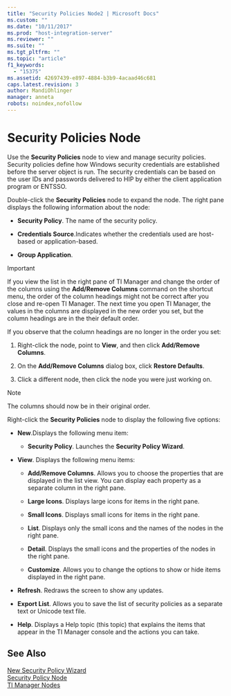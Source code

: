 ```yaml
---
title: "Security Policies Node2 | Microsoft Docs"
ms.custom: ""
ms.date: "10/11/2017"
ms.prod: "host-integration-server"
ms.reviewer: ""
ms.suite: ""
ms.tgt_pltfrm: ""
ms.topic: "article"
f1_keywords: 
  - "15375"
ms.assetid: 42697439-e897-4884-b3b9-4acaad46c681
caps.latest.revision: 3
author: MandiOhlinger
manager: anneta
robots: noindex,nofollow
---
```

# Security Policies Node
Use the **Security Policies** node to view and manage security policies. Security policies define how Windows security credentials are established before the server object is run. The security credentials can be based on the user IDs and passwords delivered to HIP by either the client application program or ENTSSO.  
  
 Double-click the **Security Policies** node to expand the node. The right pane displays the following information about the node:  
  
-   **Security Policy**. The name of the security policy.  
  
-   **Credentials Source**.Indicates whether the credentials used are host-based or application-based.  
  
-   **Group Application**.  
  
> [!IMPORTANT]
>  If you view the list in the right pane of TI Manager and change the order of the columns using the **Add/Remove Columns** command on the shortcut menu, the order of the column headings might not be correct after you close and re-open TI Manager. The next time you open TI Manager, the values in the columns are displayed in the new order you set, but the column headings are in the their default order.  
  
 If you observe that the column headings are no longer in the order you set:  
  
1.  Right-click the node, point to **View**, and then click **Add/Remove Columns**.  
  
2.  On the **Add/Remove Columns** dialog box, click **Restore Defaults**.  
  
3.  Click a different node, then click the node you were just working on.  
  
> [!NOTE]
>  The columns should now be in their original order.  
  
 Right-click the **Security Policies** node to display the following five options:  
  
-   **New**.Displays the following menu item:  
  
    -   **Security Policy**. Launches the **Security Policy Wizard**.  
  
-   **View**. Displays the following menu items:  
  
    -   **Add/Remove Columns**. Allows you to choose the properties that are displayed in the list view. You can display each property as a separate column in the right pane.  
  
    -   **Large Icons**. Displays large icons for items in the right pane.  
  
    -   **Small Icons**. Displays small icons for items in the right pane.  
  
    -   **List**. Displays only the small icons and the names of the nodes in the right pane.  
  
    -   **Detail**. Displays the small icons and the properties of the nodes in the right pane.  
  
    -   **Customize**. Allows you to change the options to show or hide items displayed in the right pane.  
  
-   **Refresh**. Redraws the screen to show any updates.  
  
-   **Export List**. Allows you to save the list of security policies as a separate text or Unicode text file.  
  
-   **Help**. Displays a Help topic (this topic) that explains the items that appear in the TI Manager console and the actions you can take.  
  
## See Also  
 [New Security Policy Wizard](../core/new-security-policy-wizard.md)   
 [Security Policy Node](../core/security-policy-node.md)   
 [TI Manager Nodes](../core/ti-manager-nodes.md)